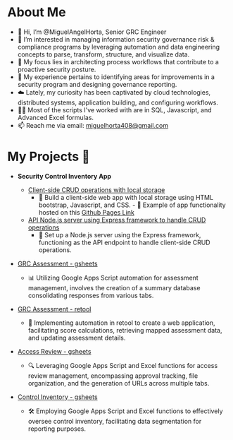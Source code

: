 # About Me
- 👋 Hi, I’m @MiguelAngelHorta, Senior GRC Engineer
- 👀 I’m interested in managing information security governance risk & compliance programs by leveraging automation and data engineering concepts to parse, transform, structure, and visualize data.
- 🧘 My focus lies in architecting process workflows that contribute to a proactive security posture. 
- 🌱 My experience pertains to identifying areas for improvements in a security program and designing governance reporting.
- ☁️ Lately, my curiosity has been captivated by cloud technologies, distributed systems, application building, and configuring workflows.
- 🧑‍💻 Most of the scripts I've worked with are in SQL, Javascript, and Advanced Excel formulas.
- 📫 Reach me via email: miguelhorta408@gmail.com

# My Projects 🚀

- **Security Control Inventory App**
    - [Client-side CRUD operations with local storage](https://github.com/MiguelAngelHorta/CRUD-App)
        - 🔨 Build a client-side web app with local storage using HTML bootstrap, Javascript, and CSS.
              - 🎯 Example of app functionality hosted on this [Github Pages Link](https://miguelangelhorta.github.io/Security-Controls-Inventory/)
    - [API Node.js server using Express framework to handle CRUD operations](https://github.com/MiguelAngelHorta/API-Server)
        - 🔨 Set up a Node.js server using the Express framework, functioning as the API endpoint to handle client-side CRUD operations.

- [GRC Assessment - gsheets](https://github.com/MiguelAngelHorta/GRC_Assessment/tree/main?tab=readme-ov-file#grc-assessment)
    - 📊 Utilizing Google Apps Script automation for assessment management, involves the creation of a summary database consolidating responses from various tabs.

- [GRC Assessment - retool](https://github.com/MiguelAngelHorta/Retool-Assessment/tree/main)
    - 🔨 Implementing automation in retool to create a web application, facilitating score calculations, retrieving mapped assessment data, and updating assessment details.

- [Access Review - gsheets](https://github.com/MiguelAngelHorta/Access-Reviews)
    - 🔍 Leveraging Google Apps Script and Excel functions for access review management, encompassing approval tracking, file organization, and the generation of URLs across multiple tabs.

- [Control Inventory - gsheets](https://github.com/MiguelAngelHorta/Control-Inventory)
    - 🛠️ Employing Google Apps Script and Excel functions to effectively oversee control inventory, facilitating data segmentation for reporting purposes.


<!---
MiguelAngelHorta/MiguelAngelHorta is a ✨ special ✨ repository because its `README.md` (this file) appears on your GitHub profile.
You can click the Preview link to take a look at your changes.
--->
